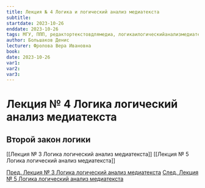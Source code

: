 ```yaml
---
title: Лекция № 4 Логика и логический анализ медиатекста
subtitle:
startdate: 2023-10-26
enddate: 2023-10-26
tags: МГУ, ППП, редактортекстовдлямедиа, логикаилогическийанализмедиатекста
author: Большаков Денис
lecturer: Фролова Вера Ивановна
book:
date: 2023-10-26
var1:
var2:
var3:
---
```

# Лекция № 4 Логика логический анализ медиатекста

## Второй закон логики



[[Лекция № 3 Логика логический анализ медиатекста]]    [[Лекция № 5 Логика логический анализ медиатекста]]

[Пред. Лекция № 3 Логика логический анализ медиатекста](https://github.com/denisbolshakoff/MSU/blob/main/Логика%20логический%20анализ%20медиатекста/Лекция%20№%203%20Логика%20логический%20анализ%20медиатекста.md)      [След. Лекция № 5 Логика логический анализ медиатекста](https://github.com/denisbolshakoff/MSU/blob/main/Логика%20логический%20анализ%20медиатекста/Лекция%20№%205%20Логика%20логический%20анализ%20медиатекста.md)

